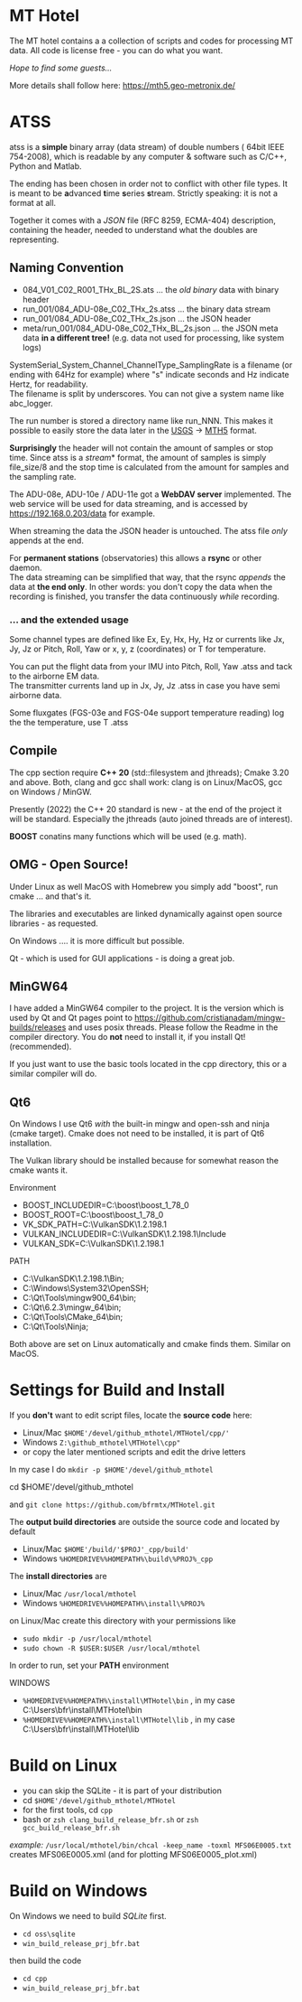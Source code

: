 # MT Hotel

The MT hotel contains a a collection of scripts and codes for processing MT data.
All code is license free - you can do what you want.

*Hope to find some guests...*

More details shall follow here: https://mth5.geo-metronix.de/

# ATSS

atss is a **simple** binary array (data stream) of double numbers ( 64bit IEEE 754-2008), which is readable by any computer & software such as C/C++, Python and Matlab.

The ending has been chosen in order not to conflict with other file types. It is meant to be **a**dvanced **t**ime **s**eries **s**tream. Strictly speaking: it is not a format at all.

Together it comes with a *JSON* file (RFC 8259, ECMA-404) description, containing the header, needed to understand what the doubles are representing.

## Naming Convention

* 084_V01_C02_R001_THx_BL_2S.ats   ... the *old binary* data with binary header
* run_001/084_ADU-08e_C02_THx_2s.atss  ... the binary data stream
* run_001/084_ADU-08e_C02_THx_2s.json  ... the JSON header
* meta/run_001/084_ADU-08e_C02_THx_BL_2s.json  ... the JSON meta data **in a different tree!** (e.g. data not used for processing, like system logs)

SystemSerial_System_Channel_ChannelType_SamplingRate is a filename (or ending with 64Hz for example) where "s" indicate seconds and Hz indicate Hertz, for readability. <br>
The filename is split by underscores. You can not give a system name like abc_logger.

The run number is stored a directory name like run_NNN. This makes it possible to easily store the data later in the [USGS](https://www.usgs.gov/) -> [MTH5](https://mth5.readthedocs.io) format.

**Surprisingly** the header will not contain the amount of samples or stop time. Since atss is a *stream** format, the amount of samples is simply file_size/8 and the stop time is calculated from the amount for samples and the sampling rate.

The ADU-08e, ADU-10e / ADU-11e got a **WebDAV server** implemented.
The web service will be used for data streaming, and is accessed by https://192.168.0.203/data for example.

When streaming the data the JSON header is untouched. The atss file *only* appends at the end.

For **permanent stations** (observatories) this allows a **rsync** or other daemon. <br>
The data streaming can be simplified that way, that the rsync *appends* the data at **the end only**.
In other words: you don't copy the data when the recording is finished, you transfer the data continuously *while* recording.

### ... and the extended usage

Some channel types are defined like Ex, Ey, Hx, Hy, Hz or currents like Jx, Jy, Jz or Pitch, Roll, Yaw or x, y, z (coordinates) or T for temperature.

You can put the flight data from your IMU into Pitch, Roll, Yaw .atss and tack to the airborne EM data. <br>
The transmitter currents land up in Jx, Jy, Jz .atss in case you have semi airborne data. <br>

Some fluxgates (FGS-03e and FGS-04e support temperature reading) log the the temperature, use T .atss

## Compile

The cpp section require **C++ 20** (std::filesystem and jthreads); Cmake 3.20 and above. Both, clang and gcc shall work: clang is on Linux/MacOS, gcc on Windows / MinGW.

Presently (2022) the C++ 20 standard is new - at the end of the project it will be standard. Especially the jthreads (auto joined threads are of interest).

**BOOST** conatins many functions which will be used (e.g. math).

## OMG - Open Source!

Under Linux as well MacOS with Homebrew you simply add "boost", run cmake ... and that's it.

The libraries and executables are linked dynamically against open source libraries - as requested.

On Windows .... it is more difficult but possible.

Qt - which is used for GUI applications - is doing a great job.

## MinGW64

I have added a MinGW64 compiler to the project. It is the version which is used by Qt and Qt pages point to https://github.com/cristianadam/mingw-builds/releases and uses posix threads. Please follow the Readme in the compiler directory. You do **not** need to install it, if you install Qt! (recommended).

If you just want to use the basic tools located in the cpp directory, this or a similar compiler will do.

## Qt6

On Windows I use Qt6 *with* the built-in mingw and open-ssh and ninja (cmake target). Cmake does not need to be installed, it is part of Qt6 installation.

The Vulkan library should be installed because for somewhat reason the cmake wants it.

Environment

* BOOST_INCLUDEDIR=C:\boost\boost_1_78_0
* BOOST_ROOT=C:\boost\boost_1_78_0
* VK_SDK_PATH=C:\VulkanSDK\1.2.198.1
* VULKAN_INCLUDEDIR=C:\VulkanSDK\1.2.198.1\Include
* VULKAN_SDK=C:\VulkanSDK\1.2.198.1

PATH

* C:\VulkanSDK\1.2.198.1\Bin;
* C:\Windows\System32\OpenSSH\;
* C:\Qt\Tools\mingw900_64\bin;
* C:\Qt\6.2.3\mingw_64\bin;
* C:\Qt\Tools\CMake_64\bin;
* C:\Qt\Tools\Ninja;

Both above are set on Linux automatically and cmake finds them. Similar on MacOS.

# Settings for Build and Install

If you **don't** want to edit script files, locate the **source code** here:

* Linux/Mac `$HOME'/devel/github_mthotel/MTHotel/cpp/'`
* Windows `Z:\github_mthotel\MTHotel\cpp"` 
* or copy the later mentioned scripts and edit the drive letters

In my case I do `mkdir -p $HOME'/devel/github_mthotel`

cd  $HOME'/devel/github_mthotel

and `git clone https://github.com/bfrmtx/MTHotel.git`

The **output build directories** are outside the source code and located by default

* Linux/Mac `$HOME'/build/'$PROJ'_cpp/build'`
* Windows `%HOMEDRIVE%%HOMEPATH%\build\%PROJ%_cpp` 

The **install directories** are 

* Linux/Mac `/usr/local/mthotel`
* Windows `%HOMEDRIVE%%HOMEPATH%\install\%PROJ%` 

on Linux/Mac create this directory with your permissions like

* `sudo mkdir -p /usr/local/mthotel`
* `sudo chown -R $USER:$USER /usr/local/mthotel`

In order to run, set your **PATH** environment

WINDOWS

* `%HOMEDRIVE%%HOMEPATH%\install\MTHotel\bin` , in my case C:\Users\bfr\install\MTHotel\bin
* `%HOMEDRIVE%%HOMEPATH%\install\MTHotel\lib` , in my case C:\Users\bfr\install\MTHotel\lib

# Build on Linux

* you can skip the SQLite - it is part of your distribution
* cd `$HOME'/devel/github_mthotel/MTHotel`
* for the first tools, cd `cpp`
* bash or `zsh clang_build_release_bfr.sh` or `zsh gcc_build_release_bfr.sh`

*example:* `/usr/local/mthotel/bin/chcal -keep_name -toxml MFS06E0005.txt` creates MFS06E0005.xml (and for plotting MFS06E0005_plot.xml)

# Build on Windows

On Windows we need to build *SQLite* first.

* `cd oss\sqlite`
* `win_build_release_prj_bfr.bat`

then build the code

* `cd cpp`
* `win_build_release_prj_bfr.bat`


